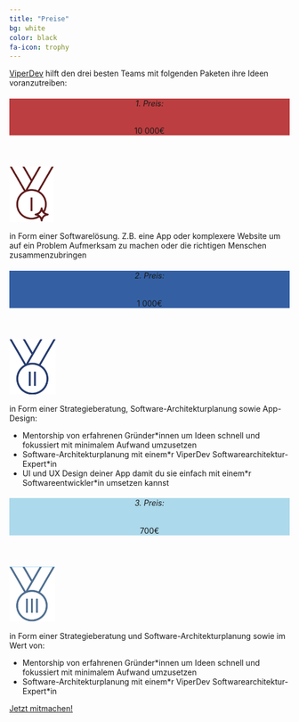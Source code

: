 ```yaml
---
title: "Preise"
bg: white
color: black
fa-icon: trophy
---
```

<div class="smalltextbox">
<p><a href="https://viperdev.io/">ViperDev</a> hilft den drei besten Teams mit folgenden Paketen ihre Ideen voranzutreiben:</p>
</div>
<div class="pricebox">
  <header style="background-color: #bc3e40;"><h6>1. Preis:</h6><span>10 000€</span></header>
  <img src="/img/firstprize.png">
  <p> in Form einer Softwarelösung. Z.B. eine App oder komplexere Website um auf ein Problem Aufmerksam zu machen oder die richtigen Menschen zusammenzubringen</p>
</div>

<div class="pricebox">
  <header style="background-color: #3460a3;"><h6>2. Preis:</h6><span>1 000€</span></header>
  <img src="/img/secondprize.png">
  <p> in Form einer Strategieberatung, Software-Architekturplanung sowie App-Design:
  <ul class="a">
  <li> Mentorship von erfahrenen Gründer*innen um Ideen schnell und fokussiert mit minimalem Aufwand umzusetzen</li>
  <li> Software-Architekturplanung mit einem*r ViperDev Softwarearchitektur-Expert*in</li>
  <li> UI und UX Design deiner App damit du sie einfach mit einem*r Softwareentwickler*in umsetzen kannst</li></ul></p>
</div>

<div class="pricebox">
  <header style="background-color: #ACD9EB;"><h6>3. Preis:</h6><span>700€</span></header>
  <img src="/img/thirdprize.png">
  <p> in Form einer Strategieberatung und Software-Architekturplanung sowie im Wert von:
  <ul class="a">
  <li> Mentorship von erfahrenen Gründer*innen um Ideen schnell und fokussiert mit minimalem Aufwand umzusetzen</li>
  <li>Software-Architekturplanung mit einem*r ViperDev Softwarearchitektur-Expert*in</li></ul></p>
</div>
<div class="smalltextbox">
<a class="button" href="https://sils1.typeform.com/to/TsR3Vv" data-mode="popup" data-submit-close-delay="5" target="_blank">Jetzt mitmachen!</a> <script> (function() { var qs,js,q,s,d=document, gi=d.getElementById, ce=d.createElement, gt=d.getElementsByTagName, id="typef_orm_share", b="https://embed.typeform.com/"; if(!gi.call(d,id)){ js=ce.call(d,"script"); js.id=id; js.src=b+"embed.js"; q=gt.call(d,"script")[0]; q.parentNode.insertBefore(js,q) } })() </script>
</div>
